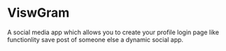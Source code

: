 # ViswGram
A social media app which allows you to create your profile login page like functionlity save post of someone else a dynamic social app. 
